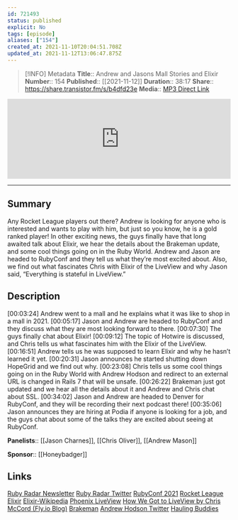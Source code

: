 ```yaml
---
id: 721493
status: published
explicit: No
tags: [episode]
aliases: ["154"]
created_at: 2021-11-10T20:04:51.708Z
updated_at: 2021-11-12T13:06:47.875Z
---
```


> [!INFO] Metadata
> **Title**:: Andrew and Jasons Mall Stories and Elixir
> **Number**:: 154
> **Published**:: [[2021-11-12]]
> **Duration**:: 38:17
> **Share**:: <https://share.transistor.fm/s/b4dfd23e>
> **Media**:: [MP3 Direct Link](https://dts.podtrac.com/redirect.mp3/media.transistor.fm/b4dfd23e/f1121f74.mp3)

<iframe width="100%" height="180" frameborder="no" scrolling="no" seamless src="https://share.transistor.fm/e/b4dfd23e/dark"></iframe>

---

## Summary

Any Rocket League players out there? Andrew is looking for anyone who is interested and wants to play with him, but just so you know, he is a gold ranked player! In other exciting news, the guys finally have that long awaited talk about Elixir, we hear the details about the Brakeman update, and some cool things going on in the Ruby World. Andrew and Jason are headed to RubyConf and they tell us what they’re most excited about. Also, we find out what fascinates Chris with Elixir of the LiveView and why Jason said, “Everything is stateful in LiveView.”

## Description

[00:03:24] Andrew went to a mall and he explains what it was like to shop in a mall in 2021.
[00:05:17] Jason and Andrew are headed to RubyConf and they discuss what they are most looking forward to there.
[00:07:30] The guys finally chat about Elixir!
[00:09:12] The topic of Hotwire is discussed, and Chris tells us what fascinates him with the Elixir of the LiveView.
[00:16:51] Andrew tells us he was supposed to learn Elixir and why he hasn’t learned it yet.
[00:20:31] Jason announces he started shutting down HopeGrid and we find out why.
[00:23:08] Chris tells us some cool things going on in the Ruby World with Andrew Hodson and redirect to an external URL is changed in Rails 7 that will be unsafe.
[00:26:22] Brakeman just got updated and we hear all the details about it and Andrew and Chris chat about SSL.
[00:34:02] Jason and Andrew are headed to Denver for RubyConf, and they will be recording their next podcast there!
[00:35:06] Jason announces they are hiring at Podia if anyone is looking for a job, and the guys chat about some of the talks they are excited about seeing at RubyConf.

**Panelists**:: [[Jason Charnes]], [[Chris Oliver]], [[Andrew Mason]]

**Sponsor**:: [[Honeybadger]]

## Links

[Ruby Radar Newsletter](https://rubyradar.dev/)
[Ruby Radar Twitter](https://twitter.com/therubyradar)
[RubyConf 2021](https://rubyconf.org/)
[Rocket League](https://www.rocketleague.com/)
[Elixir](https://elixir-lang.org/)
[Elixir-Wikipedia](<https://en.wikipedia.org/wiki/Elixir_(programming_language)#:~:text=8%2520External%2520links-,History,keeping%2520compatibility%2520with%2520Erlang's%2520ecosystem.>)
[Phoenix LiveView](https://hexdocs.pm/phoenix_live_view/Phoenix.LiveView.html)
[How We Got to LiveView by Chris McCord (Fly.io Blog)](https://fly.io/blog/how-we-got-to-liveview/)
[Brakeman](https://brakemanscanner.org/)
[Andrew Hodson Twitter](https://twitter.com/MyBuddyAndrew?ref_src=twsrc%255Egoogle%257Ctwcamp%255Eserp%257Ctwgr%255Eauthor)
[Hauling Buddies](https://haulingbuddies.com/)
